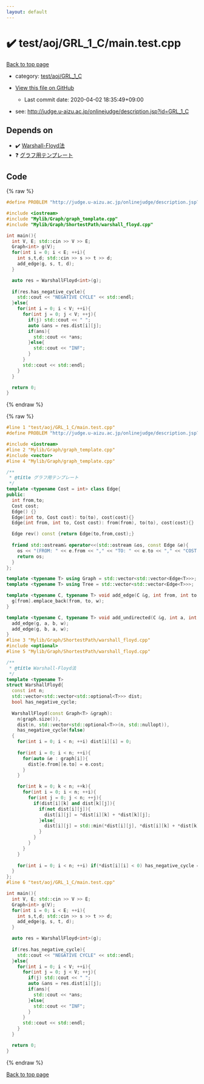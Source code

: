 ```yaml
---
layout: default
---
```


<!-- mathjax config similar to math.stackexchange -->
<script type="text/javascript" async
  src="https://cdnjs.cloudflare.com/ajax/libs/mathjax/2.7.5/MathJax.js?config=TeX-MML-AM_CHTML">
</script>
<script type="text/x-mathjax-config">
  MathJax.Hub.Config({
    TeX: { equationNumbers: { autoNumber: "AMS" }},
    tex2jax: {
      inlineMath: [ ['$','$'] ],
      processEscapes: true
    },
    "HTML-CSS": { matchFontHeight: false },
    displayAlign: "left",
    displayIndent: "2em"
  });
</script>

<script type="text/javascript" src="https://cdnjs.cloudflare.com/ajax/libs/jquery/3.4.1/jquery.min.js"></script>
<script src="https://cdn.jsdelivr.net/npm/jquery-balloon-js@1.1.2/jquery.balloon.min.js" integrity="sha256-ZEYs9VrgAeNuPvs15E39OsyOJaIkXEEt10fzxJ20+2I=" crossorigin="anonymous"></script>
<script type="text/javascript" src="../../../../assets/js/copy-button.js"></script>
<link rel="stylesheet" href="../../../../assets/css/copy-button.css" />


# :heavy_check_mark: test/aoj/GRL_1_C/main.test.cpp

<a href="../../../../index.html">Back to top page</a>

* category: <a href="../../../../index.html#52520cdd925fa3dd96b0b332cb95e6a5">test/aoj/GRL_1_C</a>
* <a href="{{ site.github.repository_url }}/blob/master/test/aoj/GRL_1_C/main.test.cpp">View this file on GitHub</a>
    - Last commit date: 2020-04-02 18:35:49+09:00


* see: <a href="http://judge.u-aizu.ac.jp/onlinejudge/description.jsp?id=GRL_1_C">http://judge.u-aizu.ac.jp/onlinejudge/description.jsp?id=GRL_1_C</a>


## Depends on

* :heavy_check_mark: <a href="../../../../library/Mylib/Graph/ShortestPath/warshall_floyd.cpp.html">Warshall-Floyd法</a>
* :question: <a href="../../../../library/Mylib/Graph/graph_template.cpp.html">グラフ用テンプレート</a>


## Code

<a id="unbundled"></a>
{% raw %}
```cpp
#define PROBLEM "http://judge.u-aizu.ac.jp/onlinejudge/description.jsp?id=GRL_1_C"

#include <iostream>
#include "Mylib/Graph/graph_template.cpp"
#include "Mylib/Graph/ShortestPath/warshall_floyd.cpp"

int main(){
  int V, E; std::cin >> V >> E;
  Graph<int> g(V);
  for(int i = 0; i < E; ++i){
    int s,t,d; std::cin >> s >> t >> d;
    add_edge(g, s, t, d);
  }

  auto res = WarshallFloyd<int>(g);
  
  if(res.has_negative_cycle){
    std::cout << "NEGATIVE CYCLE" << std::endl;
  }else{
    for(int i = 0; i < V; ++i){
      for(int j = 0; j < V; ++j){
        if(j) std::cout << " ";
        auto &ans = res.dist[i][j];
        if(ans){
          std::cout << *ans;
        }else{
          std::cout << "INF";
        }
      }
      std::cout << std::endl;
    }
  }

  return 0;
}

```
{% endraw %}

<a id="bundled"></a>
{% raw %}
```cpp
#line 1 "test/aoj/GRL_1_C/main.test.cpp"
#define PROBLEM "http://judge.u-aizu.ac.jp/onlinejudge/description.jsp?id=GRL_1_C"

#include <iostream>
#line 2 "Mylib/Graph/graph_template.cpp"
#include <vector>
#line 4 "Mylib/Graph/graph_template.cpp"

/**
 * @title グラフ用テンプレート
 */
template <typename Cost = int> class Edge{
public:
  int from,to;
  Cost cost;
  Edge() {}
  Edge(int to, Cost cost): to(to), cost(cost){}
  Edge(int from, int to, Cost cost): from(from), to(to), cost(cost){}

  Edge rev() const {return Edge(to,from,cost);}
  
  friend std::ostream& operator<<(std::ostream &os, const Edge &e){
    os << "(FROM: " << e.from << "," << "TO: " << e.to << "," << "COST: " << e.cost << ")";
    return os;
  }
};

template <typename T> using Graph = std::vector<std::vector<Edge<T>>>;
template <typename T> using Tree = std::vector<std::vector<Edge<T>>>;

template <typename C, typename T> void add_edge(C &g, int from, int to, T w){
  g[from].emplace_back(from, to, w);
}

template <typename C, typename T> void add_undirected(C &g, int a, int b, T w){
  add_edge(g, a, b, w);
  add_edge(g, b, a, w);
}
#line 3 "Mylib/Graph/ShortestPath/warshall_floyd.cpp"
#include <optional>
#line 5 "Mylib/Graph/ShortestPath/warshall_floyd.cpp"

/**
 * @title Warshall-Floyd法
 */
template <typename T>
struct WarshallFloyd{
  const int n;
  std::vector<std::vector<std::optional<T>>> dist;
  bool has_negative_cycle;
  
  WarshallFloyd(const Graph<T> &graph):
    n(graph.size()),
    dist(n, std::vector<std::optional<T>>(n, std::nullopt)),
    has_negative_cycle(false)
  {
    for(int i = 0; i < n; ++i) dist[i][i] = 0;
    
    for(int i = 0; i < n; ++i){
      for(auto &e : graph[i]){
        dist[e.from][e.to] = e.cost;
      }
    }

    for(int k = 0; k < n; ++k){
      for(int i = 0; i < n; ++i){
        for(int j = 0; j < n; ++j){
          if(dist[i][k] and dist[k][j]){
            if(not dist[i][j]){
              dist[i][j] = *dist[i][k] + *dist[k][j];
            }else{
              dist[i][j] = std::min(*dist[i][j], *dist[i][k] + *dist[k][j]);
            }
          }
        }
      }
    }
    
    for(int i = 0; i < n; ++i) if(*dist[i][i] < 0) has_negative_cycle = true;
  }
};
#line 6 "test/aoj/GRL_1_C/main.test.cpp"

int main(){
  int V, E; std::cin >> V >> E;
  Graph<int> g(V);
  for(int i = 0; i < E; ++i){
    int s,t,d; std::cin >> s >> t >> d;
    add_edge(g, s, t, d);
  }

  auto res = WarshallFloyd<int>(g);
  
  if(res.has_negative_cycle){
    std::cout << "NEGATIVE CYCLE" << std::endl;
  }else{
    for(int i = 0; i < V; ++i){
      for(int j = 0; j < V; ++j){
        if(j) std::cout << " ";
        auto &ans = res.dist[i][j];
        if(ans){
          std::cout << *ans;
        }else{
          std::cout << "INF";
        }
      }
      std::cout << std::endl;
    }
  }

  return 0;
}

```
{% endraw %}

<a href="../../../../index.html">Back to top page</a>

